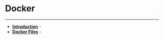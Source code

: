 # Docker
------------------------

- **[Introduction](Concept/docker_terms.md)** - 
- **[Docker Files](DockerFiles/dockerfiles.md)** - 


